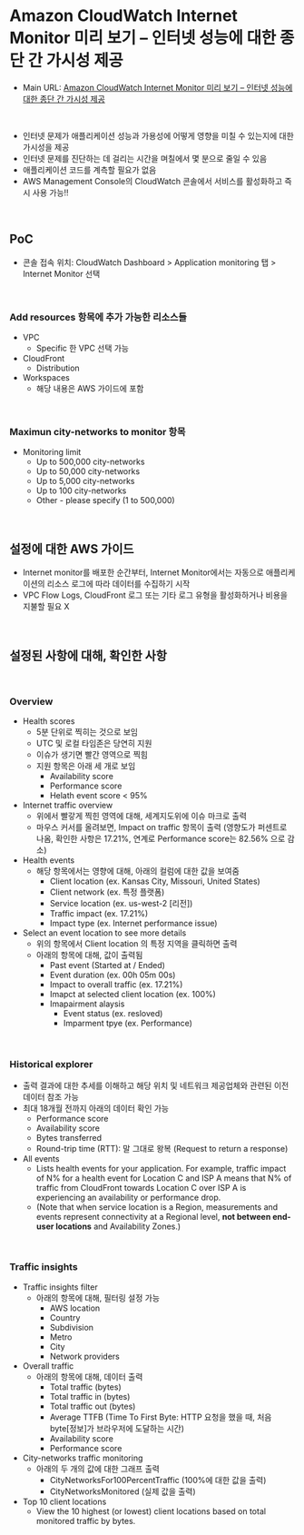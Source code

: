 # Amazon CloudWatch Internet Monitor 미리 보기 – 인터넷 성능에 대한 종단 간 가시성 제공

- Main URL: [Amazon CloudWatch Internet Monitor 미리 보기 – 인터넷 성능에 대한 종단 간 가시성 제공](https://aws.amazon.com/ko/blogs/korea/cloudwatch-internet-monitor-end-to-end-visibility-into-internet-performance-for-your-applications/)


<br>

- 인터넷 문제가 애플리케이션 성능과 가용성에 어떻게 영향을 미칠 수 있는지에 대한 가시성을 제공
- 인터넷 문제를 진단하는 데 걸리는 시간을 며칠에서 몇 분으로 줄일 수 있음
- 애플리케이션 코드를 계측할 필요가 없음
- AWS Management Console의 CloudWatch 콘솔에서 서비스를 활성화하고 즉시 사용 가능!!


<br>

## PoC

- 콘솔 접속 위치: CloudWatch Dashboard > Application monitoring 탭 > Internet Monitor 선택

<br>

### Add resources 항목에 추가 가능한 리소스들

- VPC
  - Specific 한 VPC 선택 가능
- CloudFront
  - Distribution
- Workspaces
  - 해당 내용은 AWS 가이드에 포함


<br>

### Maximun city-networks to monitor 항목

- Monitoring limit
  - Up to 500,000 city-networks
  - Up to 50,000 city-networks
  - Up to 5,000 city-networks
  - Up to 100 city-networks
  - Other - please specify (1 to 500,000)

<br>

## 설정에 대한 AWS 가이드

- Internet monitor를 배포한 순간부터, Internet Monitor에서는 자동으로 애플리케이션의 리소스 로그에 따라 데이터를 수집하기 시작
- VPC Flow Logs, CloudFront 로그 또는 기타 로그 유형을 활성화하거나 비용을 지불할 필요 X



<br>

## 설정된 사항에 대해, 확인한 사항

<br>

### Overview

- Health scores
  - 5분 단위로 찍히는 것으로 보임
  - UTC 및 로컬 타임존은 당연히 지원
  - 이슈가 생기면 빨간 영역으로 찍힘
  - 지원 항목은 아래 세 개로 보임
    - Availability score
    - Performance score
    - Helath event score < 95%
- Internet traffic overview
  - 위에서 빨갛게 찍힌 영역에 대해, 세계지도위에 이슈 마크로 출력
  - 마우스 커서를 올려보면, Impact on traffic 항목이 출력 (영향도가 퍼센트로 나옴, 확인한 사항은 17.21%, 연계로 Performance score는 82.56% 으로 감소)
- Health events
  - 해당 항목에서는 영향에 대해, 아래의 컬럼에 대한 값을 보여줌
    - Client location (ex. Kansas City, Missouri, United States)
    - Client network (ex. 특정 플랫폼)
    - Service location (ex. us-west-2 [리전])
    - Traffic impact (ex. 17.21%)
    - Impact type (ex. Internet performance issue)
- Select an event location to see more details
  - 위의 항목에서 Client location 의 특정 지역을 클릭하면 출력
  - 아래의 항목에 대해, 값이 출력됨
    - Past event (Started at / Ended)
    - Event duration (ex. 00h 05m 00s)
    - Impact to overall traffic (ex. 17.21%)
    - Imapct at selected client location (ex. 100%)
    - Imapairment alaysis
      - Event status (ex. resloved)
      - Imparment tpye (ex. Performance)

<br>

### Historical explorer

- 출력 결과에 대한 추세를 이해하고 해당 위치 및 네트워크 제공업체와 관련된 이전 데이터 참조 가능
- 최대 18개월 전까지 아래의 데이터 확인 가능
  - Performance score
  - Availability score
  - Bytes transferred
  - Round-trip time (RTT): 말 그대로 왕복 (Request to return a response)
- All events
  - Lists health events for your application. For example, traffic impact of N% for a health event for Location C and ISP A means that N% of traffic from CloudFront towards Location C over ISP A is experiencing an availability or performance drop. 
  - (Note that when service location is a Region, measurements and events represent connectivity at a Regional level, **not between end-user locations** and Availability Zones.)


<br>


### Traffic insights

- Traffic insights filter
  - 아래의 항목에 대해, 필터링 설정 가능
    - AWS location
    - Country
    - Subdivision
    - Metro
    - City
    - Network providers
- Overall traffic
  - 아래의 항목에 대해, 데이터 출력
    - Total traffic (bytes)
    - Total traffic in (bytes)
    - Total traffic out (bytes)
    - Average TTFB (Time To First Byte: HTTP 요청을 했을 때, 처음 byte[정보]가 브라우저에 도달하는 시간)
    - Availability score
    - Performance score
- City-networks traffic monitoring
  - 아래의 두 개의 값에 대한 그래프 출력
    - CityNetworksFor100PercentTraffic (100%에 대한 값을 출력)
    - CityNetworksMonitored (실제 값을 출력)
- Top 10 client locations
  - View the 10 highest (or lowest) client locations based on total monitored traffic by bytes.

<br>